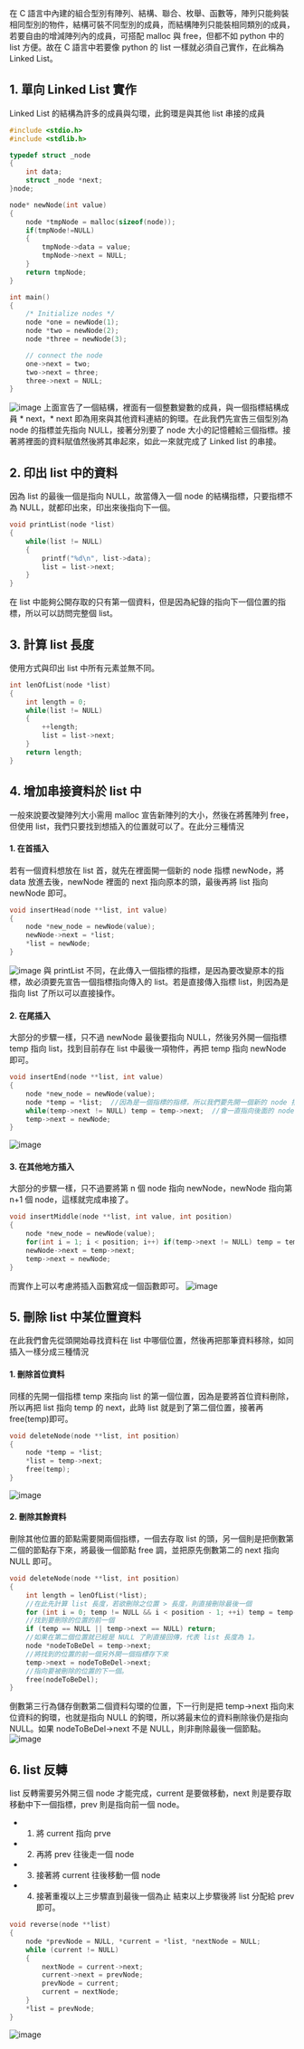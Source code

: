 在 C 語言中內建的組合型別有陣列、結構、聯合、枚舉、函數等，陣列只能夠裝相同型別的物件，結構可裝不同型別的成員，而結構陣列只能裝相同類別的成員，若要自由的增減陣列內的成員，可搭配 malloc 與 free，但都不如 python 中的 list 方便。故在 C 語言中若要像 python 的 list 一樣就必須自己實作，在此稱為Linked List。

## 1. 單向 Linked List 實作
Linked List 的結構為許多的成員與勾環，此鉤環是與其他 list 串接的成員
```C
#include <stdio.h>
#include <stdlib.h>

typedef struct _node
{
    int data;
    struct _node *next;
}node;

node* newNode(int value)
{
    node *tmpNode = malloc(sizeof(node));
    if(tmpNode!=NULL) 
    {
        tmpNode->data = value;
        tmpNode->next = NULL;
    }
    return tmpNode;
}

int main()
{
    /* Initialize nodes */
    node *one = newNode(1);
    node *two = newNode(2);
    node *three = newNode(3);

    // connect the node
    one->next = two;
    two->next = three;
    three->next = NULL;
}
```
![image](pic/list-hooked.jpg)
上面宣告了一個結構，裡面有一個整數變數的成員，與一個指標結構成員 * next，* next 即為用來與其他資料連結的鉤環。在此我們先宣告三個型別為 node 的指標並先指向 NULL，接著分別要了 node 大小的記憶體給三個指標。接著將裡面的資料賦值然後將其串起來，如此一來就完成了 Linked list 的串接。

## 2. 印出 list 中的資料
因為 list 的最後一個是指向 NULL，故當傳入一個 node 的結構指標，只要指標不為 NULL，就都印出來，印出來後指向下一個。
```C
void printList(node *list)
{
    while(list != NULL)
    {
        printf("%d\n", list->data);
        list = list->next;
    }
}
```
在 list 中能夠公開存取的只有第一個資料，但是因為紀錄的指向下一個位置的指標，所以可以訪問完整個 list。

## 3. 計算 list 長度
使用方式與印出 list 中所有元素並無不同。
```C
int lenOfList(node *list)
{
    int length = 0;
    while(list != NULL)
    {
        ++length;
        list = list->next;
    }
    return length;
}
```
## 4. 增加串接資料於 list 中
一般來說要改變陣列大小需用 malloc 宣告新陣列的大小，然後在將舊陣列 free，但使用 list，我們只要找到想插入的位置就可以了。在此分三種情況
#### 1. 在首插入
若有一個資料想放在 list 首，就先在裡面開一個新的 node 指標 newNode，將 data 放進去後，newNode 裡面的 next 指向原本的頭，最後再將 list 指向 newNode 即可。
```C
void insertHead(node **list, int value)
{
    node *new_node = newNode(value);
    newNode->next = *list;
    *list = newNode;
}
```
![image](pic/insert-at-head.jpg)
與 printList 不同，在此傳入一個指標的指標，是因為要改變原本的指標，故必須要先宣告一個指標指向傳入的 list。若是直接傳入指標 list，則因為是指向 list 了所以可以直接操作。
#### 2. 在尾插入
大部分的步驟一樣，只不過 newNode 最後要指向 NULL，然後另外開一個指標 temp 指向 list，找到目前存在 list 中最後一項物件，再把 temp 指向 newNode 即可。
```C
void insertEnd(node **list, int value)
{
    node *new_node = newNode(value);
    node *temp = *list;  //因為是一個指標的指標，所以我們要先開一個新的 node 指標指向 list
    while(temp->next != NULL) temp = temp->next;  //會一直指向後面的 node 直到最後一個
    temp->next = newNode;
}
```
![image](pic/insert-at-tail.jpg)
#### 3. 在其他地方插入
大部分的步驟一樣，只不過要將第 n 個 node 指向 newNode，newNode 指向第 n+1 個 node，這樣就完成串接了。
```C
void insertMiddle(node **list, int value, int position)
{
    node *new_node = newNode(value);
    for(int i = 1; i < position; i++) if(temp->next != NULL) temp = temp->next;
    newNode->next = temp->next;
    temp->next = newNode;
}
```
而實作上可以考慮將插入函數寫成一個函數即可。
![image](pic/insert-in-middle.jpg)
## 5. 刪除 list 中某位置資料
在此我們會先從頭開始尋找資料在 list 中哪個位置，然後再把那筆資料移除，如同插入一樣分成三種情況
#### 1. 刪除首位資料
同樣的先開一個指標 temp 來指向 list 的第一個位置，因為是要將首位資料刪除，所以再把 list 指向 temp 的 next，此時 list 就是到了第二個位置，接著再free(temp)即可。
```C
void deleteNode(node **list, int position) 
{
    node *temp = *list;
    *list = temp->next;
    free(temp);
}
```
![image](pic/delete-head.jpg)
#### 2. 刪除其餘資料
刪除其他位置的節點需要開兩個指標，一個去存取 list 的頭，另一個則是把倒數第二個的節點存下來，將最後一個節點 free 調，並把原先倒數第二的 next 指向 NULL 即可。
```C
void deleteNode(node **list, int position)
{
    int length = lenOfList(*list);
    //在此先計算 list 長度，若欲刪除之位置 > 長度，則直接刪除最後一個
    for (int i = 0; temp != NULL && i < position - 1; ++i) temp = temp->next;
    //找到要刪除的位置的前一個
    if (temp == NULL || temp->next == NULL) return;
    //如果在第二個位置就已經是 NULL 了則直接回傳，代表 list 長度為 1。
    node *nodeToBeDel = temp->next;
    //將找到的位置的前一個另外開一個指標存下來
    temp->next = nodeToBeDel->next;
    //指向要被刪除的位置的下一個。
    free(nodeToBeDel);
}
```
倒數第三行為儲存倒數第二個資料勾環的位置，下一行則是把 temp->next 指向末位資料的鉤環，也就是指向 NULL 的鉤環，所以將最末位的資料刪除後仍是指向 NULL。如果 nodeToBeDel->next 不是 NULL，則非刪除最後一個節點。
![image](pic/delete-else.jpg)

## 6. list 反轉
list 反轉需要另外開三個 node 才能完成，current 是要做移動，next 則是要存取移動中下一個指標，prev 則是指向前一個 node。
* 1. 將 current 指向 prve
* 2. 再將 prev 往後走一個 node
* 3. 接著將 current 往後移動一個 node
* 4. 接著重複以上三步驟直到最後一個為止
結束以上步驟後將 list 分配給 prev 即可。
```C
void reverse(node **list)
{
    node *prevNode = NULL, *current = *list, *nextNode = NULL;
    while (current != NULL) 
    {
        nextNode = current->next;
        current->next = prevNode;
        prevNode = current;
        current = nextNode;
    }
    *list = prevNode;
}
```
![image](pic/reverse.jpg)
